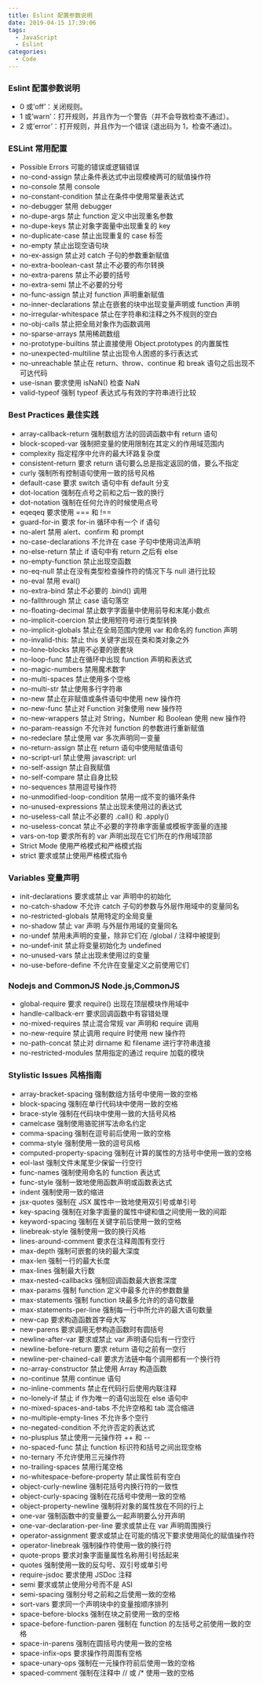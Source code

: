 ```yaml
---
title: Eslint 配置参数说明
date: 2019-04-15 17:39:06
tags:
  - JavaScript
  - Eslint
categories:
  - Code
---
```


### Eslint 配置参数说明

- 0 或’off’：关闭规则。
- 1 或’warn’：打开规则，并且作为一个警告（并不会导致检查不通过）。
- 2 或’error’：打开规则，并且作为一个错误 (退出码为 1，检查不通过)。

<!--more-->

### ESLint 常用配置

- Possible Errors 可能的错误或逻辑错误
- no-cond-assign 禁止条件表达式中出现模棱两可的赋值操作符
- no-console 禁用 console
- no-constant-condition 禁止在条件中使用常量表达式
- no-debugger 禁用 debugger
- no-dupe-args 禁止 function 定义中出现重名参数
- no-dupe-keys 禁止对象字面量中出现重复的 key
- no-duplicate-case 禁止出现重复的 case 标签
- no-empty 禁止出现空语句块
- no-ex-assign 禁止对 catch 子句的参数重新赋值
- no-extra-boolean-cast 禁止不必要的布尔转换
- no-extra-parens 禁止不必要的括号
- no-extra-semi 禁止不必要的分号
- no-func-assign 禁止对 function 声明重新赋值
- no-inner-declarations 禁止在嵌套的块中出现变量声明或 function 声明
- no-irregular-whitespace 禁止在字符串和注释之外不规则的空白
- no-obj-calls 禁止把全局对象作为函数调用
- no-sparse-arrays 禁用稀疏数组
- no-prototype-builtins 禁止直接使用 Object.prototypes 的内置属性
- no-unexpected-multiline 禁止出现令人困惑的多行表达式
- no-unreachable 禁止在 return、throw、continue 和 break 语句之后出现不可达代码
- use-isnan 要求使用 isNaN() 检查 NaN
- valid-typeof 强制 typeof 表达式与有效的字符串进行比较

### Best Practices 最佳实践

- array-callback-return 强制数组方法的回调函数中有 return 语句
- block-scoped-var 强制把变量的使用限制在其定义的作用域范围内
- complexity 指定程序中允许的最大环路复杂度
- consistent-return 要求 return 语句要么总是指定返回的值，要么不指定
- curly 强制所有控制语句使用一致的括号风格
- default-case 要求 switch 语句中有 default 分支
- dot-location 强制在点号之前和之后一致的换行
- dot-notation 强制在任何允许的时候使用点号
- eqeqeq 要求使用 === 和 !==
- guard-for-in 要求 for-in 循环中有一个 if 语句
- no-alert 禁用 alert、confirm 和 prompt
- no-case-declarations 不允许在 case 子句中使用词法声明
- no-else-return 禁止 if 语句中有 return 之后有 else
- no-empty-function 禁止出现空函数
- no-eq-null 禁止在没有类型检查操作符的情况下与 null 进行比较
- no-eval 禁用 eval()
- no-extra-bind 禁止不必要的 .bind() 调用
- no-fallthrough 禁止 case 语句落空
- no-floating-decimal 禁止数字字面量中使用前导和末尾小数点
- no-implicit-coercion 禁止使用短符号进行类型转换
- no-implicit-globals 禁止在全局范围内使用 var 和命名的 function 声明
- no-invalid-this: 禁止 this 关键字出现在类和类对象之外
- no-lone-blocks 禁用不必要的嵌套块
- no-loop-func 禁止在循环中出现 function 声明和表达式
- no-magic-numbers 禁用魔术数字
- no-multi-spaces 禁止使用多个空格
- no-multi-str 禁止使用多行字符串
- no-new 禁止在非赋值或条件语句中使用 new 操作符
- no-new-func 禁止对 Function 对象使用 new 操作符
- no-new-wrappers 禁止对 String，Number 和 Boolean 使用 new 操作符
- no-param-reassign 不允许对 function 的参数进行重新赋值
- no-redeclare 禁止使用 var 多次声明同一变量
- no-return-assign 禁止在 return 语句中使用赋值语句
- no-script-url 禁止使用 javascript: url
- no-self-assign 禁止自我赋值
- no-self-compare 禁止自身比较
- no-sequences 禁用逗号操作符
- no-unmodified-loop-condition 禁用一成不变的循环条件
- no-unused-expressions 禁止出现未使用过的表达式
- no-useless-call 禁止不必要的 .call() 和 .apply()
- no-useless-concat 禁止不必要的字符串字面量或模板字面量的连接
- vars-on-top 要求所有的 var 声明出现在它们所在的作用域顶部
- Strict Mode 使用严格模式和严格模式指
- strict 要求或禁止使用严格模式指令

### Variables 变量声明

- init-declarations 要求或禁止 var 声明中的初始化
- no-catch-shadow 不允许 catch 子句的参数与外层作用域中的变量同名
- no-restricted-globals 禁用特定的全局变量
- no-shadow 禁止 var 声明 与外层作用域的变量同名
- no-undef 禁用未声明的变量，除非它们在 /global / 注释中被提到
- no-undef-init 禁止将变量初始化为 undefined
- no-unused-vars 禁止出现未使用过的变量
- no-use-before-define 不允许在变量定义之前使用它们

### Nodejs and CommonJS Node.js,CommonJS

- global-require 要求 require() 出现在顶层模块作用域中
- handle-callback-err 要求回调函数中有容错处理
- no-mixed-requires 禁止混合常规 var 声明和 require 调用
- no-new-require 禁止调用 require 时使用 new 操作符
- no-path-concat 禁止对 dirname 和 filename 进行字符串连接
- no-restricted-modules 禁用指定的通过 require 加载的模块

### Stylistic Issues 风格指南

- array-bracket-spacing 强制数组方括号中使用一致的空格
- block-spacing 强制在单行代码块中使用一致的空格
- brace-style 强制在代码块中使用一致的大括号风格
- camelcase 强制使用骆驼拼写法命名约定
- comma-spacing 强制在逗号前后使用一致的空格
- comma-style 强制使用一致的逗号风格
- computed-property-spacing 强制在计算的属性的方括号中使用一致的空格
- eol-last 强制文件末尾至少保留一行空行
- func-names 强制使用命名的 function 表达式
- func-style 强制一致地使用函数声明或函数表达式
- indent 强制使用一致的缩进
- jsx-quotes 强制在 JSX 属性中一致地使用双引号或单引号
- key-spacing 强制在对象字面量的属性中键和值之间使用一致的间距
- keyword-spacing 强制在关键字前后使用一致的空格
- linebreak-style 强制使用一致的换行风格
- lines-around-comment 要求在注释周围有空行
- max-depth 强制可嵌套的块的最大深度
- max-len 强制一行的最大长度
- max-lines 强制最大行数
- max-nested-callbacks 强制回调函数最大嵌套深度
- max-params 强制 function 定义中最多允许的参数数量
- max-statements 强制 function 块最多允许的的语句数量
- max-statements-per-line 强制每一行中所允许的最大语句数量
- new-cap 要求构造函数首字母大写
- new-parens 要求调用无参构造函数时有圆括号
- newline-after-var 要求或禁止 var 声明语句后有一行空行
- newline-before-return 要求 return 语句之前有一空行
- newline-per-chained-call 要求方法链中每个调用都有一个换行符
- no-array-constructor 禁止使用 Array 构造函数
- no-continue 禁用 continue 语句
- no-inline-comments 禁止在代码行后使用内联注释
- no-lonely-if 禁止 if 作为唯一的语句出现在 else 语句中
- no-mixed-spaces-and-tabs 不允许空格和 tab 混合缩进
- no-multiple-empty-lines 不允许多个空行
- no-negated-condition 不允许否定的表达式
- no-plusplus 禁止使用一元操作符 ++ 和 --
- no-spaced-func 禁止 function 标识符和括号之间出现空格
- no-ternary 不允许使用三元操作符
- no-trailing-spaces 禁用行尾空格
- no-whitespace-before-property 禁止属性前有空白
- object-curly-newline 强制花括号内换行符的一致性
- object-curly-spacing 强制在花括号中使用一致的空格
- object-property-newline 强制将对象的属性放在不同的行上
- one-var 强制函数中的变量要么一起声明要么分开声明
- one-var-declaration-per-line 要求或禁止在 var 声明周围换行
- operator-assignment 要求或禁止在可能的情况下要求使用简化的赋值操作符
- operator-linebreak 强制操作符使用一致的换行符
- quote-props 要求对象字面量属性名称用引号括起来
- quotes 强制使用一致的反勾号、双引号或单引号
- require-jsdoc 要求使用 JSDoc 注释
- semi 要求或禁止使用分号而不是 ASI
- semi-spacing 强制分号之前和之后使用一致的空格
- sort-vars 要求同一个声明块中的变量按顺序排列
- space-before-blocks 强制在块之前使用一致的空格
- space-before-function-paren 强制在 function 的左括号之前使用一致的空格
- space-in-parens 强制在圆括号内使用一致的空格
- space-infix-ops 要求操作符周围有空格
- space-unary-ops 强制在一元操作符前后使用一致的空格
- spaced-comment 强制在注释中 // 或 /\* 使用一致的空格
